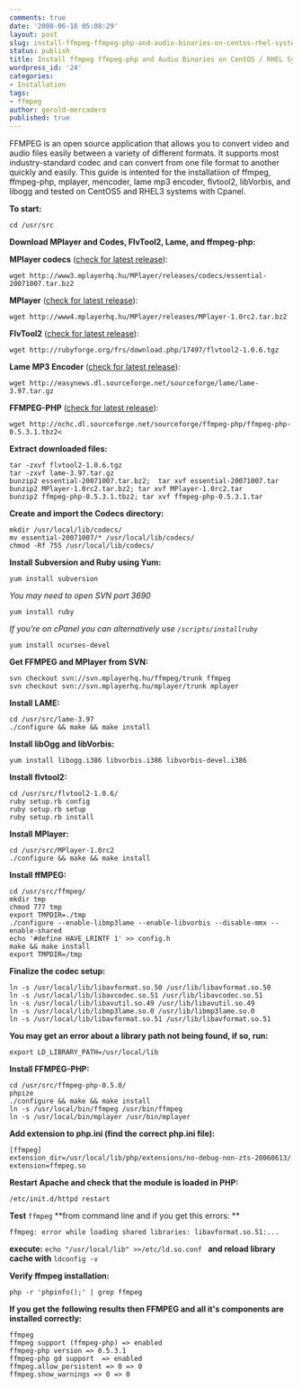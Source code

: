 ```yaml
---
comments: true
date: '2008-06-18 05:08:29'
layout: post
slug: install-ffmpeg-ffmpeg-php-and-audio-binaries-on-centos-rhel-system-with-cpanel
status: publish
title: Install ffmpeg ffmpeg-php and Audio Binaries on CentOS / RHEL System with Cpanel
wordpress_id: '24'
categories:
- Installation
tags:
- ffmpeg
author: gerold-mercadero
published: true
---
```


FFMPEG is an open source application that allows you to convert video and audio files easily between a variety of different formats.  It supports most industry-standard codec and can convert from one file format to another quickly and easily.  This guide is intented for the installatiion of ffmpeg, ffmpeg-php, mplayer, mencoder, lame mp3 encoder, flvtool2, libVorbis, and libogg and tested on CentOS5 and RHEL3 systems with Cpanel.

**To start:**
```
cd /usr/src
```

**Download MPlayer and Codes, FlvTool2, Lame, and ffmpeg-php:**

**MPlayer codecs** ([check for latest release](http://www3.mplayerhq.hu/MPlayer/releases/codecs/)):
```
wget http://www3.mplayerhq.hu/MPlayer/releases/codecs/essential-20071007.tar.bz2
```
**MPlayer** ([check for latest release](http://www3.mplayerhq.hu/MPlayer/releases/)):
```
wget http://www4.mplayerhq.hu/MPlayer/releases/MPlayer-1.0rc2.tar.bz2
```
**FlvTool2** ([check for latest release](http://rubyforge.org/frs/?group_id=1096)):
```
wget http://rubyforge.org/frs/download.php/17497/flvtool2-1.0.6.tgz
```
**Lame MP3 Encoder** ([check for latest release](http://sourceforge.net/projects/lame/)):
```
wget http://easynews.dl.sourceforge.net/sourceforge/lame/lame-3.97.tar.gz
```
**FFMPEG-PHP** ([check for latest release](http://sourceforge.net/projects/ffmpeg-php/)):
```
wget http://nchc.dl.sourceforge.net/sourceforge/ffmpeg-php/ffmpeg-php-0.5.3.1.tbz2<
```

**Extract downloaded files:**
```
tar -zxvf flvtool2-1.0.6.tgz
tar -zxvf lame-3.97.tar.gz
bunzip2 essential-20071007.tar.bz2;  tar xvf essential-20071007.tar
bunzip2 MPlayer-1.0rc2.tar.bz2; tar xvf MPlayer-1.0rc2.tar
bunzip2 ffmpeg-php-0.5.3.1.tbz2; tar xvf ffmpeg-php-0.5.3.1.tar
```

**Create and import the Codecs directory:**
```
mkdir /usr/local/lib/codecs/
mv essential-20071007/* /usr/local/lib/codecs/
chmod -Rf 755 /usr/local/lib/codecs/
```

**Install Subversion and Ruby using Yum:**
```
yum install subversion
```
_You may need to open SVN port 3690_
```
yum install ruby
```
_If you’re on cPanel you can alternatively use `/scripts/installruby`_
```
yum install ncurses-devel
```

**Get FFMPEG and MPlayer from SVN:**
```
svn checkout svn://svn.mplayerhq.hu/ffmpeg/trunk ffmpeg
svn checkout svn://svn.mplayerhq.hu/mplayer/trunk mplayer
```

**Install LAME:**
```
cd /usr/src/lame-3.97
./configure && make && make install
```

**Install libOgg and libVorbis:**
```
yum install libogg.i386 libvorbis.i386 libvorbis-devel.i386
```

**Install flvtool2:**
```
cd /usr/src/flvtool2-1.0.6/
ruby setup.rb config
ruby setup.rb setup
ruby setup.rb install
```

**Install MPlayer:**
```
cd /usr/src/MPlayer-1.0rc2
./configure && make && make install
```

**Install ffMPEG:**
```
cd /usr/src/ffmpeg/
mkdir tmp
chmod 777 tmp
export TMPDIR=./tmp
./configure --enable-libmp3lame --enable-libvorbis --disable-mmx --enable-shared
echo '#define HAVE_LRINTF 1' >> config.h
make && make install
export TMPDIR=/tmp
```

**Finalize the codec setup:**
```
ln -s /usr/local/lib/libavformat.so.50 /usr/lib/libavformat.so.50
ln -s /usr/local/lib/libavcodec.so.51 /usr/lib/libavcodec.so.51
ln -s /usr/local/lib/libavutil.so.49 /usr/lib/libavutil.so.49
ln -s /usr/local/lib/libmp3lame.so.0 /usr/lib/libmp3lame.so.0
ln -s /usr/local/lib/libavformat.so.51 /usr/lib/libavformat.so.51
```

**You may get an error about a library path not being found, if so, run:**
```
export LD_LIBRARY_PATH=/usr/local/lib
```

**Install FFMPEG-PHP:**
```
cd /usr/src/ffmpeg-php-0.5.0/
phpize
./configure && make && make install
ln -s /usr/local/bin/ffmpeg /usr/bin/ffmpeg
ln -s /usr/local/bin/mplayer /usr/bin/mplayer
```

**Add extension to php.ini (find the correct php.ini file):**
```
[ffmpeg]
extension_dir=/usr/local/lib/php/extensions/no-debug-non-zts-20060613/
extension=ffmpeg.so
```

**Restart Apache and check that the module is loaded in PHP:**
```
/etc/init.d/httpd restart
```

**Test** `ffmpeg` **from command line and if you get this errors: **
```
ffmpeg: error while loading shared libraries: libavformat.so.51:...
```

**execute:** `echo "/usr/local/lib" >>/etc/ld.so.conf ` **and reload library cache with** `ldconfig -v`

**Verify ffmpeg installation:**
```
php -r 'phpinfo();' | grep ffmpeg
```

**If you get the following results then FFMPEG and all it's components are installed correctly:**
```
ffmpeg
ffmpeg support (ffmpeg-php) => enabled
ffmpeg-php version => 0.5.3.1
ffmpeg-php gd support  => enabled
ffmpeg.allow_persistent => 0 => 0
ffmpeg.show_warnings => 0 => 0
```
